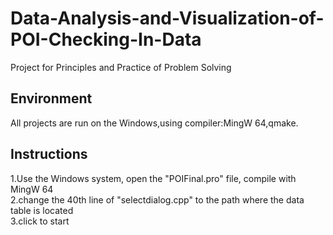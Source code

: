 # Data-Analysis-and-Visualization-of-POI-Checking-In-Data
Project for Principles and Practice of Problem Solving
##  Environment
All projects are run on the Windows,using compiler:MingW 64,qmake.
##  Instructions 
1.Use the Windows system, open the "POIFinal.pro" file, compile with MingW 64   
2.change the 40th line of "selectdialog.cpp" to the path where the data table is located  
3.click to start
